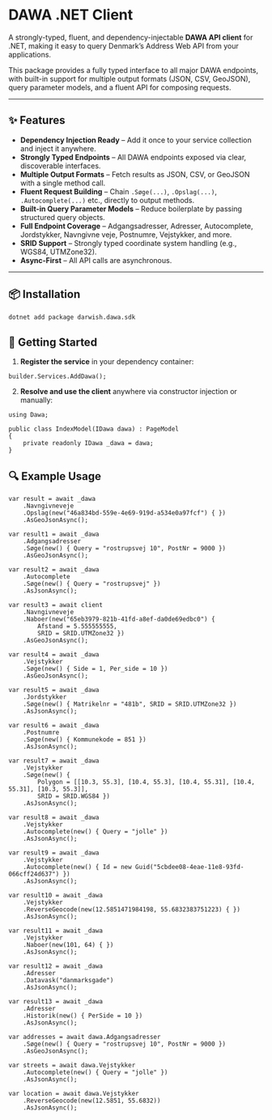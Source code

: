 ﻿# DAWA .NET Client

A strongly-typed, fluent, and dependency-injectable **DAWA API client** for .NET, making it easy to query Denmark’s Address Web API from your applications.

This package provides a fully typed interface to all major DAWA endpoints, with built-in support for multiple output formats (JSON, CSV, GeoJSON), query parameter models, and a fluent API for composing requests.

---

## ✨ Features

- **Dependency Injection Ready** – Add it once to your service collection and inject it anywhere.
- **Strongly Typed Endpoints** – All DAWA endpoints exposed via clear, discoverable interfaces.
- **Multiple Output Formats** – Fetch results as JSON, CSV, or GeoJSON with a single method call.
- **Fluent Request Building** – Chain `.Søge(...)`, `.Opslag(...)`, `.Autocomplete(...)` etc., directly to output methods.
- **Built-in Query Parameter Models** – Reduce boilerplate by passing structured query objects.
- **Full Endpoint Coverage** – Adgangsadresser, Adresser, Autocomplete, Jordstykker, Navngivne veje, Postnumre, Vejstykker, and more.
- **SRID Support** – Strongly typed coordinate system handling (e.g., WGS84, UTMZone32).
- **Async-First** – All API calls are asynchronous.

---

## 📦 Installation

```bash
dotnet add package darwish.dawa.sdk
```
## 🚀 Getting Started

1.  **Register the service** in your dependency container:
```
builder.Services.AddDawa();
```
2. **Resolve and use the client** anywhere via constructor injection or manually:
```
using Dawa;

public class IndexModel(IDawa dawa) : PageModel
{
    private readonly IDawa _dawa = dawa;
}
```
## 🔍 Example Usage
```
var result = await _dawa
    .Navngivneveje
    .Opslag(new("46a834bd-559e-4e69-919d-a534e0a97fcf") { })
    .AsGeoJsonAsync();

var result1 = await _dawa 
    .Adgangsadresser
    .Søge(new() { Query = "rostrupsvej 10", PostNr = 9000 })
    .AsGeoJsonAsync();

var result2 = await _dawa 
    .Autocomplete
    .Søge(new() { Query = "rostrupsvej" })
    .AsJsonAsync();

var result3 = await client
    .Navngivneveje
    .Naboer(new("65eb3979-821b-41fd-a8ef-da0de69edbc0") { 
        Afstand = 5.555555555, 
        SRID = SRID.UTMZone32 })
    .AsGeoJsonAsync();

var result4 = await _dawa 
    .Vejstykker
    .Søge(new() { Side = 1, Per_side = 10 })
    .AsGeoJsonAsync();

var result5 = await _dawa 
    .Jordstykker
    .Søge(new() { Matrikelnr = "481b", SRID = SRID.UTMZone32 })
    .AsJsonAsync();

var result6 = await _dawa 
    .Postnumre
    .Søge(new() { Kommunekode = 851 })
    .AsJsonAsync();

var result7 = await _dawa 
    .Vejstykker
    .Søge(new() { 
        Polygon = [[10.3, 55.3], [10.4, 55.3], [10.4, 55.31], [10.4, 55.31], [10.3, 55.3]], 
        SRID = SRID.WGS84 })
    .AsJsonAsync();

var result8 = await _dawa 
    .Vejstykker
    .Autocomplete(new() { Query = "jolle" })
    .AsJsonAsync();

var result9 = await _dawa 
    .Vejstykker
    .Autocomplete(new() { Id = new Guid("5cbdee08-4eae-11e8-93fd-066cff24d637") })
    .AsJsonAsync();

var result10 = await _dawa 
    .Vejstykker
    .ReverseGeocode(new(12.5851471984198, 55.6832383751223) { })
    .AsJsonAsync();

var result11 = await _dawa 
    .Vejstykker
    .Naboer(new(101, 64) { })
    .AsJsonAsync();

var result12 = await _dawa 
    .Adresser
    .Datavask("danmarksgade")
    .AsJsonAsync();

var result13 = await _dawa 
    .Adresser
    .Historik(new() { PerSide = 10 })
    .AsJsonAsync();

var addresses = await dawa.Adgangsadresser
    .Søge(new() { Query = "rostrupsvej 10", PostNr = 9000 })
    .AsGeoJsonAsync();

var streets = await dawa.Vejstykker
    .Autocomplete(new() { Query = "jolle" })
    .AsJsonAsync();

var location = await dawa.Vejstykker
    .ReverseGeocode(new(12.5851, 55.6832))
    .AsJsonAsync();
```